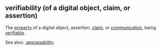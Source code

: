 ## verifiability (of a digital object, claim, or assertion)

<p class="c8"><span>The </span><span class="c2"><a class="c3" href="#h.c8vs1xa4uwn">property</a></span><span>&nbsp;of </span><span>a digital object, assertion</span><span>, </span><span class="c2"><a class="c3" href="#h.akieli6njkk5">claim</a></span><span>, or </span><span class="c2"><a class="c3" href="#h.w02a6srdng3j">communication</a></span><span>, being </span><span class="c2"><a class="c3" href="#h.k2qmzn3tjzsl">verifiable</a></span><span class="c0">.</span></p><p class="c8"><span>See also: </span><span class="c2"><a class="c3" href="#h.wtzlm8ocwx7a">&nbsp;appraisability</a></span><span>.</span></p>

